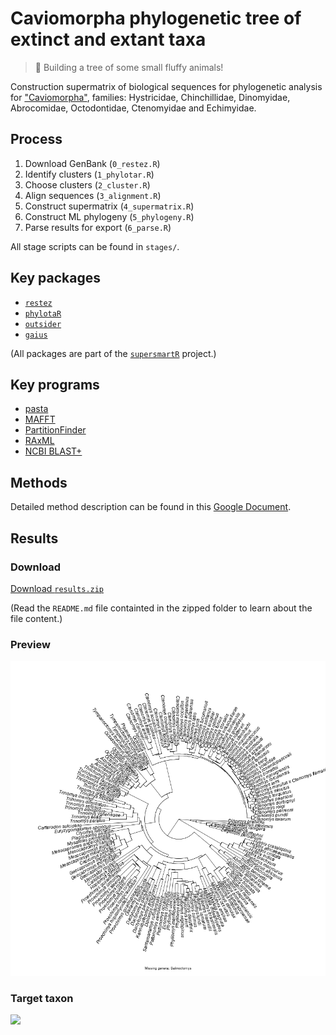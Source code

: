 # Caviomorpha phylogenetic tree of extinct and extant taxa

> :hamster: Building a tree of some small fluffy animals!

Construction supermatrix of biological sequences for phylogenetic analysis for
["Caviomorpha"](https://en.wikipedia.org/wiki/Caviomorpha), families:
Hystricidae, Chinchillidae, Dinomyidae, Abrocomidae, Octodontidae, Ctenomyidae
and Echimyidae.

## Process

1. Download GenBank (`0_restez.R`)
2. Identify clusters (`1_phylotar.R`)
3. Choose clusters (`2_cluster.R`)
4. Align sequences (`3_alignment.R`)
5. Construct supermatrix (`4_supermatrix.R`)
6. Construct ML phylogeny (`5_phylogeny.R`)
7. Parse results for export (`6_parse.R`)

All stage scripts can be found in `stages/`.

## Key packages

* [`restez`](https://github.com/ropensci/restez)
* [`phylotaR`](https://github.com/ropensci/phylotar)
* [`outsider`](https://github.com/AntonelliLab/outsider)
* [`gaius`](https://github.com/AntonelliLab/gaius)

(All packages are part of the
[`supersmartR`](https://github.com/AntonelliLab/supersmartR) project.)

## Key programs

* [pasta](https://github.com/smirarab/pasta)
* [MAFFT](https://mafft.cbrc.jp/alignment/software/)
* [PartitionFinder](http://www.robertlanfear.com/partitionfinder/)
* [RAxML](https://cme.h-its.org/exelixis/web/software/raxml/index.html)
* [NCBI BLAST+](https://www.ncbi.nlm.nih.gov/books/NBK537770/)

## Methods

Detailed method description can be found in this
[Google Document](https://docs.google.com/document/d/1Q-5b3eSMKInqiy3cgw1JfG54VnTLr_WSFtyMBf1UXz8/edit?usp=sharing).

## Results

### Download

[Download `results.zip`](https://github.com/AntonelliLab/cavvy-tree/raw/master/results.zip)

(Read the `README.md` file containted in the zipped folder to learn about the
file content.)

### Preview

![](https://raw.githubusercontent.com/AntonelliLab/cavvy-tree/master/tree.png)

### Target taxon
![](https://upload.wikimedia.org/wikipedia/commons/f/fc/Two_Adult_Guinea_Pigs_%28cropped%29.jpg)
